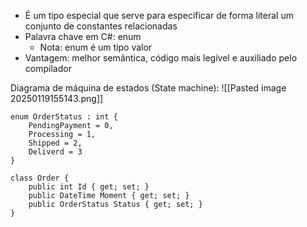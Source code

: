 - É um tipo especial que serve para especificar de forma literal um conjunto de constantes relacionadas
- Palavra chave em C#: enum
	- Nota: enum é um tipo valor
- Vantagem: melhor semântica, código mais legível e auxiliado pelo compilador

Diagrama de máquina de estados (State machine):
![[Pasted image 20250119155143.png]]
```
enum OrderStatus : int {
	PendingPayment = 0,
	Processing = 1,
	Shipped = 2,
	Deliverd = 3
}

class Order {
	public int Id { get; set; }
	public DateTime Moment { get; set; }
	public OrderStatus Status { get; set; }
}
```
